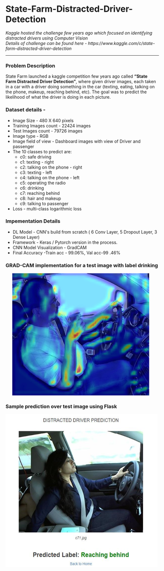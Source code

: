 # State-Farm-Distracted-Driver-Detection

<p><i> Kaggle hosted the challenge few years ago which focused on identifying distracted drivers using Computer Vision <br>
    Details of challenge can be found here - https://www.kaggle.com/c/state-farm-distracted-driver-detection </i></p>
    <hr>
    
<h3> Problem Description </h3>
<p>State Farm launched a kaggle competition few years ago called <b>“State Farm Distracted Driver Detection”</b>, where given driver images, each taken in a car with a driver doing something in the car (texting, eating, talking on the phone, makeup, reaching behind, etc). The goal was to predict the likelihood of what the driver is doing in each picture.</p>
    
  <h3>Dataset details -</h3> 
  <ul>
  <li> Image Size - 480 X 640 pixels</li>
  <li> Training Images count - 22424 images </li>
  <li> Test Images count - 79726 images </li>
  <li> Image type - RGB </li>
  <li> Image field of view - Dashboard images with view of Driver and passenger </li>
  <li> The 10 classes to predict are: <br>
        <ul>
          <li>    c0: safe driving<br>
          <li>    c1: texting - right<br>
          <li>    c2: talking on the phone - right<br>
          <li>    c3: texting - left<br>
          <li>    c4: talking on the phone - left<br>
          <li>    c5: operating the radio<br>
          <li>    c6: drinking<br>
          <li>    c7: reaching behind<br>
          <li>    c8: hair and makeup<br>
          <li>    c9: talking to passenger</ul>
   <li> Loss - multi-class logarithmic loss</li>
  </ul>
  
  <h3> Impementation Details</h3>
  <ul>
  <li> DL Model - CNN's build from scratch ( 6 Conv Layer, 5 Dropout Layer, 3 Dense Layer)
  <li> Framework - Keras / Pytorch version in the process.
  <li> CNN Model Visualization - GradCAM
  <li> Final Accuracy -Train acc - 99.06%, Val acc-99 .46%
  </ul>

 
<h3> GRAD-CAM implementation for a test image with label drinking </h3>
<p align='center'> 
<img src="superimposed_img.jpg"
     alt="Markdown Monster icon"
     style="float: center; margin-right: 10px;"
     height=400
     width=450/>
</p>

<h3> Sample prediction over test image using Flask </h3>
<p align='center'> 
<img src="Sample_prediction.JPG"
     alt="Markdown Monster icon"
     style="float: center; margin-right: 10px;"
     height=500
     width=500 />
</p>
